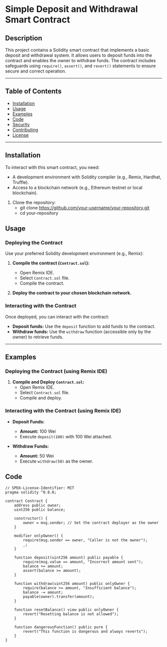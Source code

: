 # Simple Deposit and Withdrawal Smart Contract

## Description

This project contains a Solidity smart contract that implements a basic deposit and withdrawal system. It allows users to deposit funds into the contract and enables the owner to withdraw funds. The contract includes safeguards using `require()`, `assert()`, and `revert()` statements to ensure secure and correct operation.

---

## Table of Contents

- [Installation](#installation)
- [Usage](#usage)
- [Examples](#examples)
- [Code](#code)
- [Security](#security)
- [Contributing](#contributing)
- [License](#license)

---

## Installation

To interact with this smart contract, you need:

- A development environment with Solidity compiler (e.g., Remix, Hardhat, Truffle).
- Access to a blockchain network (e.g., Ethereum testnet or local blockchain).

1. Clone the repository:
    - git clone https://github.com/your-username/your-repository.git
    - cd your-repository
  
## Usage

### Deploying the Contract

Use your preferred Solidity development environment (e.g., Remix):

1. **Compile the contract (`Contract.sol`):**
   - Open Remix IDE.
   - Select `Contract.sol` file.
   - Compile the contract.

2. **Deploy the contract to your chosen blockchain network.**

### Interacting with the Contract

Once deployed, you can interact with the contract:

- **Deposit funds:** Use the `deposit` function to add funds to the contract.
- **Withdraw funds:** Use the `withdraw` function (accessible only by the owner) to retrieve funds.

---

## Examples

### Deploying the Contract (using Remix IDE)

1. **Compile and Deploy `Contract.sol`:**
   - Open Remix IDE.
   - Select `Contract.sol` file.
   - Compile and deploy.

### Interacting with the Contract (using Remix IDE)

- **Deposit Funds:**
  - **Amount:** 100 Wei
  - Execute `deposit(100)` with 100 Wei attached.

- **Withdraw Funds:**
  - **Amount:** 50 Wei
  - Execute `withdraw(50)` as the owner.


## Code

```solidity
// SPDX-License-Identifier: MIT
pragma solidity ^0.8.0;

contract Contract {
    address public owner;
    uint256 public balance;

    constructor() {
        owner = msg.sender; // Set the contract deployer as the owner
    }

    modifier onlyOwner() {
        require(msg.sender == owner, "Caller is not the owner");
        _;
    }

    function deposit(uint256 amount) public payable {
        require(msg.value == amount, "Incorrect amount sent");
        balance += amount;
        assert(balance >= amount);
    }

    function withdraw(uint256 amount) public onlyOwner {
        require(balance >= amount, "Insufficient balance");
        balance -= amount;
        payable(owner).transfer(amount);
    }

    function resetBalance() view public onlyOwner {
        revert("Resetting balance is not allowed");
    }

    function dangerousFunction() public pure {
        revert("This function is dangerous and always reverts");
    }
}

